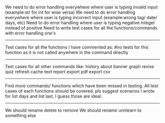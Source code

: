 We need to do error handling everywhere where user is typing invalid input (example:str for int for wise versa)
We need to do error handling everywhere where user is typing incorrect input (example:wrong tag/ date/ days, etc)
Need to do error handling where user is typing negative integer instead of positive
Need to write test cases for all the functions/commands with error handling one's 

---

Test cases for all the functions I have commented as:
#no tests for this function as it is not called anywhere in the command directly

---

Test cases for all other commands like:
history
about
banner
graph
revise
quiz
refresh cache
text report
export pdf
export csv


---

Find more commands/ functions which have been missed in testing.
All test cases of each functions should be covered, pls suggest scenarios
I wrote for list days and list last, I guess those are ideal.

---

We should rename delete to remove
We should rename unnlearn to something else